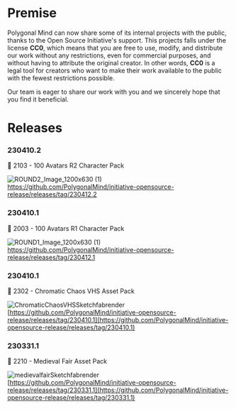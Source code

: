 # Premise

Polygonal Mind can now share some of its internal projects with the public, thanks to the Open Source Initiative's support. This projects falls under the license **CC0**, which means that you are free to use, modify, and distribute our work without any restrictions, even for commercial purposes, and without having to attribute the original creator. In other words, **CC0** is a legal tool for creators who want to make their work available to the public with the fewest restrictions possible.

Our team is eager to share our work with you and we sincerely hope that you find it beneficial.

# Releases

### 230410.2

<aside>
🔽 2103 - 100 Avatars R2 Character Pack
  
![ROUND2_Image_1200x630 (1)](https://user-images.githubusercontent.com/89629540/231416171-509973b7-a0f8-4221-a651-c67fc75579a0.jpg)
https://github.com/PolygonalMind/initiative-opensource-release/releases/tag/230412.2

### 230410.1

<aside>
🔽 2003 - 100 Avatars R1 Character Pack
  
![ROUND1_Image_1200x630 (1)](https://user-images.githubusercontent.com/89629540/231416299-eb129864-3179-4c03-a2b1-5a203544b9d2.jpg)
https://github.com/PolygonalMind/initiative-opensource-release/releases/tag/230412.1

### 230410.1

<aside>
🔽 2302 - Chromatic Chaos VHS Asset Pack
  
![ChromaticChaosVHSSketchfabrender](https://user-images.githubusercontent.com/54625427/231223229-abecc144-37cf-4377-8c9a-d2b9ff7b81bf.png)
[https://github.com/PolygonalMind/initiative-opensource-release/releases/tag/230410.1](https://github.com/PolygonalMind/initiative-opensource-release/releases/tag/230410.1)

</aside>

### 230331.1

<aside>
🔽 2210 - Medieval Fair Asset Pack

  ![medievalfairSketchfabrender](https://user-images.githubusercontent.com/54625427/231223863-ee2e059a-c14f-4248-98af-8eb83d1208e7.png)
[https://github.com/PolygonalMind/initiative-opensource-release/releases/tag/230331.1](https://github.com/PolygonalMind/initiative-opensource-release/releases/tag/230331.1)

</aside>
